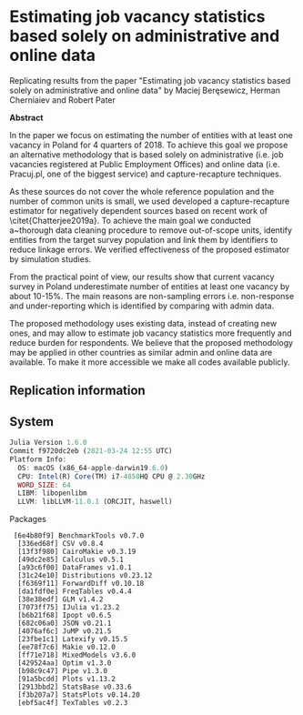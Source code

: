 # Estimating job vacancy statistics based solely on administrative and online data

Replicating results from the paper "Estimating job vacancy statistics based solely on administrative and online data" by Maciej Beręsewicz, Herman Cherniaiev and Robert Pater

**Abstract**

In the paper we focus on estimating the number of entities with at least one vacancy in Poland for 4 quarters of 2018.  To achieve this goal we propose an alternative methodology that is based solely on administrative (i.e. job vacancies registered at Public Employment Offices) and online data (i.e. Pracuj.pl, one of the biggest service) and capture-recapture techniques. 

As these sources do not cover the whole reference population and the number of common units is small, we used developed a capture-recapture estimator for negatively dependent sources based on recent work of \citet{Chatterjee2019a}. To achieve the main goal we conducted a~thorough data cleaning procedure to remove out-of-scope units, identify entities from the target survey population and link them by identifiers to reduce linkage errors. We verified effectiveness of the proposed estimator by simulation studies.

From the practical point of view, our results show that current vacancy survey in Poland underestimate number of entities at least one vacancy by about 10-15\%. The main reasons are non-sampling errors i.e. non-response and under-reporting which is identified by comparing with admin data.  

The proposed methodology uses existing data, instead of creating new ones, and may allow to estimate job vacancy statistics more frequently and reduce burden for respondents. We believe that the proposed methodology may be applied in other countries as similar admin and online data are available. To make it more accessible we make all codes available publicly. 


## Replication information

## System

```julia
Julia Version 1.6.0
Commit f9720dc2eb (2021-03-24 12:55 UTC)
Platform Info:
  OS: macOS (x86_64-apple-darwin19.6.0)
  CPU: Intel(R) Core(TM) i7-4850HQ CPU @ 2.30GHz
  WORD_SIZE: 64
  LIBM: libopenlibm
  LLVM: libLLVM-11.0.1 (ORCJIT, haswell)
```

Packages

```
 [6e4b80f9] BenchmarkTools v0.7.0
  [336ed68f] CSV v0.8.4
  [13f3f980] CairoMakie v0.3.19
  [49dc2e85] Calculus v0.5.1
  [a93c6f00] DataFrames v1.0.1
  [31c24e10] Distributions v0.23.12
  [f6369f11] ForwardDiff v0.10.18
  [da1fdf0e] FreqTables v0.4.4
  [38e38edf] GLM v1.4.2
  [7073ff75] IJulia v1.23.2
  [b6b21f68] Ipopt v0.6.5
  [682c06a0] JSON v0.21.1
  [4076af6c] JuMP v0.21.5
  [23fbe1c1] Latexify v0.15.5
  [ee78f7c6] Makie v0.12.0
  [ff71e718] MixedModels v3.6.0
  [429524aa] Optim v1.3.0
  [b98c9c47] Pipe v1.3.0
  [91a5bcdd] Plots v1.13.2
  [2913bbd2] StatsBase v0.33.6
  [f3b207a7] StatsPlots v0.14.20
  [ebf5ac4f] TexTables v0.2.3
```
